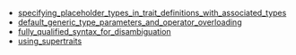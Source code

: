 - [specifying_placeholder_types_in_trait_definitions_with_associated_types](specifying_placeholder_types_in_trait_definitions_with_associated_types/README.md)
- [default_generic_type_parameters_and_operator_overloading](default_generic_type_parameters_and_operator_overloading/README.md)
- [fully_qualified_syntax_for_disambiguation](fully_qualified_syntax_for_disambiguation/README.md)
- [using_supertraits](using_supertraits/README.md)
